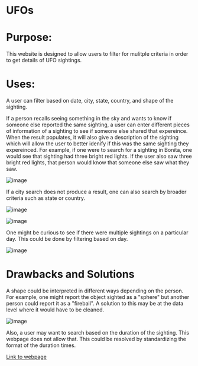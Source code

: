 # UFOs

# Purpose:
This website is designed to allow users to filter for mulitple criteria in order to get details of UFO sightings. 

# Uses: 
A user can filter based on date, city, state, country, and shape of the sighting. 

If a person recalls seeing something in the sky and wants to know if someone else reported the same sighting, a user can enter different pieces of information of a sighting to see if someone else shared that expereince. When the result populates, it will also give a description of the sighting which will allow the user to better idenify if this was the same sighting they expereinced. For example, if one were to search for a sighting in Bonita, one would see that sighting had three bright red lights.  If the user also saw three bright red lights, that person would know that someone else saw what they saw. 

![image](https://user-images.githubusercontent.com/92542382/149685020-ec9ec76f-efa6-434c-b54b-b302cb0170bd.png)

If a city search does not produce a result, one can also search by broader criteria such as state or country.

![image](https://user-images.githubusercontent.com/92542382/149685140-a48e8f19-eadd-41a2-a32f-4ab7f3f4f01f.png)

![image](https://user-images.githubusercontent.com/92542382/149685198-67fda513-ecd8-4a17-8118-fe7f3e636958.png)

One might be curious to see if there were multiple sightings on a particular day.  This could be done by filtering based on day.

![image](https://user-images.githubusercontent.com/92542382/149685339-ed62a5a0-f8cf-4e95-ae1e-fa562151a4fe.png)

# Drawbacks and Solutions

A shape could be interpreted in different ways depending on the person.  For example, one might report the object sighted as a "sphere" but another person could report it as a "fireball".  A solution to this may be at the data level where it would have to be cleaned. 

![image](https://user-images.githubusercontent.com/92542382/149685953-961fffa6-7507-490f-90ba-96b850e38fb2.png)

Also, a user may want to search based on the duration of the sighting.  This webpage does not allow that.  This could be resolved by standardizing the format of the duration times.

[Link to webpage](https://jaycecox.github.io/UFOs/)
